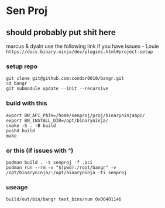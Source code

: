 # Sen Proj

## should probably put shit here


marcus & dyaln use the following link if you have issues - Louie 
`https://docs.binary.ninja/dev/plugins.html#project-setup`


### setup repo

```
git clone git@github.com:condor0010/bangr.git
cd bangr
git submodule update --init --recursive
```

### build with this

```
export BN_API_PATH=/home/senproj/proj/binaryninjaapi/
export BN_INSTALL_DIR=/opt/binaryninja/
cmake -S . -B build
pushd build
make
```

### or this (if issues with ^)

```
podman build . -t senproj -f .oci
podman run --rm -v "$(pwd):/root/bangr" -v /opt/binaryninja/:/opt/binaryninja -ti senproj
```

### useage

```
build/out/bin/bangr test_bins/num 0x00401146
```
